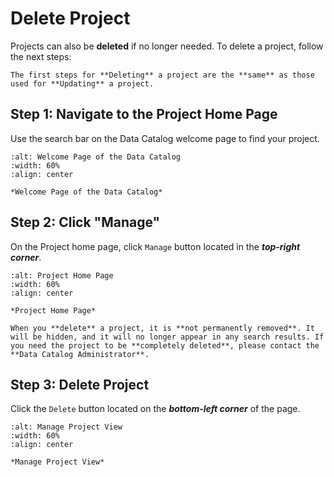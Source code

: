 # Delete Project
Projects can also be **deleted** if no longer needed.
To delete a project, follow the next steps:

 ```{tip} 
 The first steps for **Deleting** a project are the **same** as those used for **Updating** a project.
```

## Step 1: Navigate to the Project Home Page 
Use the search bar on the Data Catalog welcome page to find your project.


```{figure} ../../../_static/images/search_project.png
:alt: Welcome Page of the Data Catalog
:width: 60%
:align: center

*Welcome Page of the Data Catalog*

```


## Step 2: Click "Manage" 
On the Project home page, click `Manage` button located in the ***top-right corner***.

```{figure} ../../../_static/images/manage_button.png
:alt: Project Home Page
:width: 60%
:align: center

*Project Home Page*

```






```{note}
When you **delete** a project, it is **not permanently removed**. It will be hidden, and it will no longer appear in any search results. If you need the project to be **completely deleted**, please contact the **Data Catalog Administrator**.
```


## Step 3: Delete Project
Click the `Delete` button located on the ***bottom-left corner*** of the page.


```{figure} ../../../_static/images/delete_project.png
:alt: Manage Project View
:width: 60%
:align: center

*Manage Project View*

```



